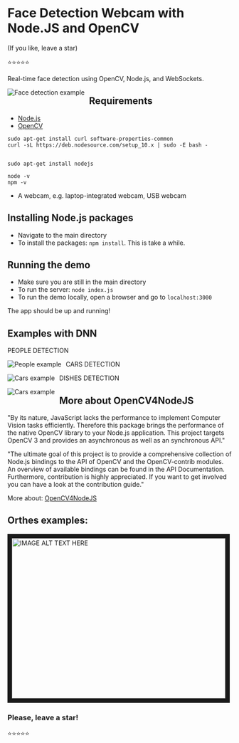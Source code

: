 # Face Detection Webcam with Node.JS and OpenCV

(If you like, leave a star)   
  
:star::star::star::star::star: 

Real-time face detection using OpenCV, Node.js, and WebSockets.

<img src="https://github.com/RonnyldoSilva/face-detection-opencv-node-js/blob/master/Example_face_detection.png"
     alt="Face detection example"
     style="float: left; margin-right: 10px;" />

## Requirements

* [Node.js](http://nodejs.org/)
* [OpenCV](https://github.com/RonnyldoSilva/Install-and-Training-Tesseract-4-OCR-Opencv)

```
sudo apt-get install curl software-properties-common
curl -sL https://deb.nodesource.com/setup_10.x | sudo -E bash -


sudo apt-get install nodejs

node -v
npm -v 
```

* A webcam, e.g. laptop-integrated webcam, USB webcam

## Installing Node.js packages

* Navigate to the main directory
* To install the packages: `npm install`. This is take a while.

## Running the demo

* Make sure you are still in the main directory 
* To run the server: `node index.js`
* To run the demo locally, open a browser and go to `localhost:3000`

The app should be up and running!

## Examples with DNN

PEOPLE DETECTION

<img src="https://github.com/RonnyldoSilva/face-detection-opencv-node-js/blob/master/Examples_people.png"
     alt="People example"
     style="float: left; margin-right: 10px;" />

CARS DETECTION

<img src="https://github.com/RonnyldoSilva/face-detection-opencv-node-js/blob/master/Example_cars.png"
     alt="Cars example"
     style="float: left; margin-right: 10px;" />
 
DISHES DETECTION

 <img src="https://github.com/RonnyldoSilva/face-detection-opencv-node-js/blob/master/Example_dishes.png"
     alt="Cars example"
     style="float: left; margin-right: 10px;" />

## More about OpenCV4NodeJS

"By its nature, JavaScript lacks the performance to implement Computer Vision tasks efficiently. Therefore this package brings the performance of the native OpenCV library to your Node.js application. This project targets OpenCV 3 and provides an asynchronous as well as an synchronous API."

"The ultimate goal of this project is to provide a comprehensive collection of Node.js bindings to the API of OpenCV and the OpenCV-contrib modules. An overview of available bindings can be found in the API Documentation. Furthermore, contribution is highly appreciated. If you want to get involved you can have a look at the contribution guide."

More about: [OpenCV4NodeJS](https://github.com/justadudewhohacks/opencv4nodejs)

## Orthes examples:

<a href="http://www.youtube.com/watch?feature=player_embedded&v=V1Z5dHkXyDs
" target="_blank"><img src="http://img.youtube.com/vi/V1Z5dHkXyDs/0.jpg" 
alt="IMAGE ALT TEXT HERE" width="480" height="360" border="10" /></a>

### Please, leave a star! 

:star::star::star::star::star:
